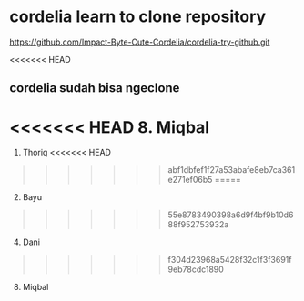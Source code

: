 # cordelia learn to clone repository

https://github.com/Impact-Byte-Cute-Cordelia/cordelia-try-github.git

<<<<<<< HEAD
## cordelia sudah bisa ngeclone

<<<<<<< HEAD
8. Miqbal
=======

1. Thoriq
<<<<<<< HEAD
>>>>>>> abf1dbfef1f27a53abafe8eb7ca361e271ef06b5
=====
2. Bayu
>>>>>>> 55e8783490398a6d9f4bf9b10d688f952753932a

4. Dani
>>>>>>> f304d23968a5428f32c1f3f3691f9eb78cdc1890

8. Miqbal